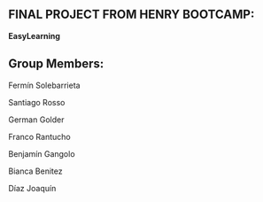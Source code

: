 __FINAL PROJECT FROM HENRY BOOTCAMP:__
----



__EasyLearning__


**Group Members:**
----

Fermín Solebarrieta

Santiago Rosso

German Golder

Franco Rantucho

Benjamín Gangolo

Bianca Benitez

Díaz Joaquín
